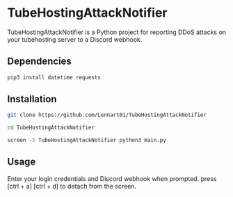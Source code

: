 # TubeHostingAttackNotifier

TubeHostingAttackNotifier is a Python project for reporting DDoS attacks on your tubehosting server to a Discord webhook.

## Dependencies
```bash
pip3 install datetime requests
```

## Installation
```bash
git clone https://github.com/Lennart01/TubeHostingAttackNotifier

cd TubeHostingAttackNotifier

screen -S TubeHostingAttackNotifier python3 main.py
```
## Usage
Enter your login credentials and Discord webhook when prompted.
press [ctrl + a]  [ctrl + d] to detach from the screen. 
